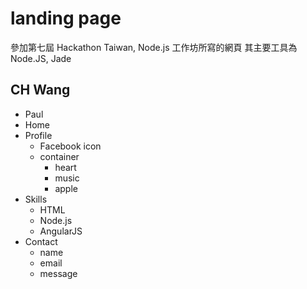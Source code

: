 # landing page

參加第七屆 Hackathon Taiwan, Node.js 工作坊所寫的網頁
其主要工具為 Node.JS, Jade

## CH Wang
* Paul
* Home
* Profile
  * Facebook icon
  * container
    * heart
    * music
    * apple
* Skills
  * HTML
  * Node.js
  * AngularJS
* Contact
  * name
  * email
  * message
